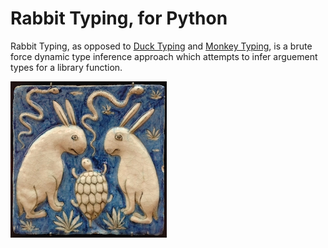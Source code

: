 # Rabbit Typing, for Python

Rabbit Typing, as opposed to [Duck Typing](https://www.python.org/) and [Monkey Typing](https://github.com/Instagram/MonkeyType), is a brute force dynamic type inference approach which attempts to infer arguement types for a library function.

![A rabbit](/rabbit.jpg)

